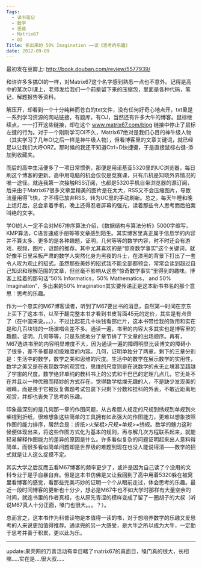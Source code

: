 ```yaml
---
Tags:
  - 读书笔记
  - 数学
  - 思维
  - Matrix67
  - OI
Title: 多出来的 50% Imagination ——读《思考的乐趣》
date: 2012-09-09
---
```


最初发在豆瓣上: http://book.douban.com/review/5577939/

和许许多多搞OI的一样，对Matrix67这个名字感到熟悉一点也不意外。记得是高中的某次OI课上，老师发给我们一个前辈留下来的压缩包，里面是各种代码，笔记，解题报告等资料。

解压开，却看到一个十分纯粹而苍白的txt文件，没有任何好奇心地点开，txt里是一系列学习资源的网站链接，有题库，有OJ，当然还有许多大牛的博客。鼠标继续点，一一打开这些链接，却在这个 www.matrix67.com/blog 链接中停止了鼠标左键的行为。对于一个刚刚学习OI不久，Matrix67绝对是我们心目的神牛级人物（其实学习了几年OI之后一样是神牛级人物），但看博客里的文章关键词，就已经足以让我们大呼ORZ。那时候的我还不知道Ctrl+D快捷键，于是直接鼠标右键-添加到收藏夹。

而后的高中生活便多了一项日常惯例，那便是用诺基亚5320里的UC浏览器，每日刷这个博客的更新。高中用电脑的机会仅仅是竞赛课，只有爪机是知晓外界情况的唯一途径。就连我第一次接触RSS订阅，也都是5320手机自带浏览器的源订阅，后来由于Matrix67很多文章里精美的图片是在太大，RSS又不会压缩图片，导致流量用得飞快，才不得已放弃RSS，转为UC里的手动刷新。总之，每天午睡和晚上熄灯后，总会拿着手机，晚上还得忍者屏幕的强光，读着那些令人思考而后拍案叫绝的文字。 
<!--more-->
学OI的人一定不会对M67排序算法介绍，《数据结构与算法分析》5000字缩写，KMP算法，C语言速成手册等等文章感到陌生。其实博客里真正属于信息学的内容并不算太多，更多的是各种趣题，证明，几何等等的数学内容，时不时还会有游戏，视频，图片，谜题的推荐。其中尤其喜欢的是“惊奇数学事实”这个关键词，就好像平日里呆板严肃的数学人突然化身为黑夜的斗士，在漆黑的背景下打出了一套令人叹为观止的招式。虽然那些美妙的招式我不能全部都领会，常常会读到超过自己知识和理解范围的文章，但丝毫不影响从这些“惊奇数学事实”里得到的趣味。博客上挂着的那句话“50% Informatics，50% Mathematics， and 50% Imagination”，多出来的50% Imagination其实要传递正是这本新书书名的那个意思：思考的乐趣。 

作为一个忠实的M67博客读者，听到了M67要出书的消息，自然第一时间在京东上买下了这本书，以至于翻完整本书才看到书皮背面45元的定价，其实是有点贵了（在中国来说。。。），不过比起花几十块钱看部烂片，这本书带给我的效用和实在是和几百块钱的一场演唱会差不多。通读一遍，书里的内容大多其实也是博客里的趣题，证明，几何等等，只是系统地分了章节排了下文章的出场顺序。再有，M67选进书里的内容明显难度不大，因为通读一遍的障碍明显比读博文的障碍小了很多，差不多都是初级难度的内容。几何，证明单独分了两章，剩下的三章分别是：生活中的数学，数学之美和思维的尺度。生活中的数学在展示数学的实用性，数学之美又是在表现数学的观赏性，思维的尺度则是在说数学的永无止境甚至超越了宇宙的尺度。数学绝非单纯的教科书上的公式和干巴巴的定理几点几，它无处不在并且以一种优雅而精妙的方式存在。觉得数学枯燥无趣的人，不是缺少发现美的眼睛，而是畏于它被反复做题考试包装下只剩下分数和挂科的外表，不敢近距离地观赏，并却也丧失了思考的乐趣。 

印象最深刻的是几何那一章的作图问题，从古希腊人规定的尺规到绣规到单规到火柴棍到折纸，很难想象这些简单的工具拥有如此强大的作图能力，更难以想象按照作图的能力排序，居然会是：折纸>火柴棍>尺规=单规>=绣规。数学的魅力这时候便体现出来，将这些作图方式化为基本的规则，再与解几次方程联系起来，就能轻易解释作图能力的差异的原因是什么。许多看似复杂的问题证明起来出人意料得简单，而很多看似简单问题却是世界级的难题到现在也没人能说得清——数学的招式就是让人这么捉摸不定。 

其实大学之后反而去看M67博客的频率更少了，或许是因为自己读了个没用的文科专业于是乎自暴自弃。但是这本书仿佛是又让我回到了高中用着5320躲在被窝里看博客的感觉，看那些完美巧妙的证明一个个从眼前走过，体会思考的乐趣。最近一段时间博客的更新也十分少，想必是M67牛也不如大学时那样有大量空余的时间，就连书里的作者真相，也从原先青涩的模样变成了留了一圈胡子的大叔（听说M67真人十分正面，嗓门也很大。。。？）。 

总而言之，这本书作为科普读物是本值得一读的书，对于想培养数学的乐趣又爱思考的人来说更加值得推荐。通读完的另一大感受，是大牛之所以成为大牛，一定勤于思考并善于积累，更以此为乐。 

----------------- 

update:果壳网的万青活动有幸目睹了matrix67的真面目，嗓门真的很大，长相嘛.....实在是....很大叔.....